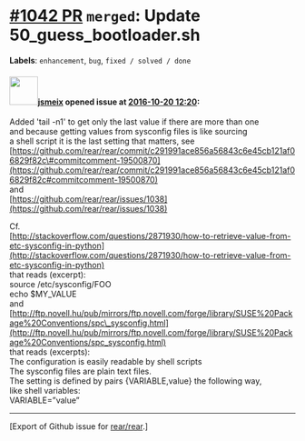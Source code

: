 [\#1042 PR](https://github.com/rear/rear/pull/1042) `merged`: Update 50\_guess\_bootloader.sh
=============================================================================================

**Labels**: `enhancement`, `bug`, `fixed / solved / done`

#### <img src="https://avatars.githubusercontent.com/u/1788608?u=925fc54e2ce01551392622446ece427f51e2f0ce&v=4" width="50">[jsmeix](https://github.com/jsmeix) opened issue at [2016-10-20 12:20](https://github.com/rear/rear/pull/1042):

Added 'tail -n1' to get only the last value if there are more than one  
and because getting values from sysconfig files is like sourcing  
a shell script it is the last setting that matters, see  
[https://github.com/rear/rear/commit/c291991ace856a56843c6e45cb121af06829f82c\#commitcomment-19500870](https://github.com/rear/rear/commit/c291991ace856a56843c6e45cb121af06829f82c#commitcomment-19500870)  
and  
[https://github.com/rear/rear/issues/1038](https://github.com/rear/rear/issues/1038)

Cf.  
[http://stackoverflow.com/questions/2871930/how-to-retrieve-value-from-etc-sysconfig-in-python](http://stackoverflow.com/questions/2871930/how-to-retrieve-value-from-etc-sysconfig-in-python)  
that reads (excerpt):  
source /etc/sysconfig/FOO  
echo $MY\_VALUE  
and  
[http://ftp.novell.hu/pub/mirrors/ftp.novell.com/forge/library/SUSE%20Package%20Conventions/spc\_sysconfig.html](http://ftp.novell.hu/pub/mirrors/ftp.novell.com/forge/library/SUSE%20Package%20Conventions/spc_sysconfig.html)  
that reads (excerpts):  
The configuration is easily readable by shell scripts  
The sysconfig files are plain text files.  
The setting is defined by pairs {VARIABLE,value} the following way,  
like shell variables:  
VARIABLE=”value”

------------------------------------------------------------------------

\[Export of Github issue for
[rear/rear](https://github.com/rear/rear).\]
